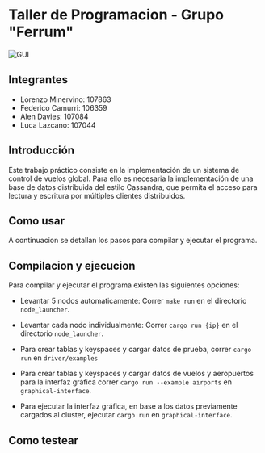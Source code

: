 # Taller de Programacion - Grupo "Ferrum"

![GUI](https://github.com/user-attachments/assets/7e9b9e5e-4c07-437f-9e3b-480523320984)

## Integrantes

- Lorenzo Minervino: 107863
- Federico Camurri: 106359
- Alen Davies: 107084
- Luca Lazcano: 107044

## Introducción

Este trabajo práctico consiste en la implementación de un sistema de control de vuelos global. Para ello es necesaria la implementación de una base de datos distribuida del estilo Cassandra, que permita el acceso para lectura y escritura por múltiples clientes distribuidos.

## Como usar

A continuacion se detallan los pasos para compilar y ejecutar el programa.

## Compilacion y ejecucion

Para compilar y ejecutar el programa existen las siguientes opciones:

-   Levantar 5 nodos automaticamente: Correr `make run` en el directorio `node_launcher`.
-   Levantar cada nodo individualmente: Correr `cargo run {ip}` en el directorio `node_launcher`.

-   Para crear tablas y keyspaces y cargar datos de prueba, correr `cargo run` en `driver/examples`
-   Para crear tablas y keyspaces y cargar datos de vuelos y aeropuertos para la interfaz gráfica correr `cargo run --example airports` en `graphical-interface`.
-   Para ejecutar la interfaz gráfica, en base a los datos previamente cargados al cluster, ejecutar `cargo run` en `graphical-interface`.

## Como testear
